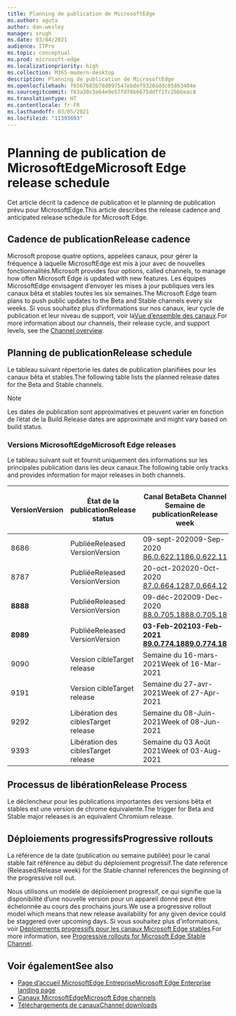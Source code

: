 ```yaml
---
title: Planning de publication de MicrosoftEdge
ms.author: aguta
author: dan-wesley
manager: srugh
ms.date: 03/04/2021
audience: ITPro
ms.topic: conceptual
ms.prod: microsoft-edge
ms.localizationpriority: high
ms.collection: M365-modern-desktop
description: Planning de publication de MicrosoftEdge
ms.openlocfilehash: f6567683b78d097547ebdef9320addc05863404e
ms.sourcegitcommit: f63a30c3e64e9e57fd76b6675ddff1fc2bbbeac8
ms.translationtype: HT
ms.contentlocale: fr-FR
ms.lasthandoff: 03/05/2021
ms.locfileid: "11393693"
---
```

# <a name="microsoft-edge-release-schedule"></a><span data-ttu-id="7fac5-103">Planning de publication de MicrosoftEdge</span><span class="sxs-lookup"><span data-stu-id="7fac5-103">Microsoft Edge release schedule</span></span>

<span data-ttu-id="7fac5-104">Cet article décrit la cadence de publication et le planning de publication prévu pour MicrosoftEdge.</span><span class="sxs-lookup"><span data-stu-id="7fac5-104">This article describes the release cadence and anticipated release schedule for Microsoft Edge.</span></span>

## <a name="release-cadence"></a><span data-ttu-id="7fac5-105">Cadence de publication</span><span class="sxs-lookup"><span data-stu-id="7fac5-105">Release cadence</span></span>

<span data-ttu-id="7fac5-106">Microsoft propose quatre options, appelées canaux, pour gérer la fréquence à laquelle MicrosoftEdge est mis à jour avec de nouvelles fonctionnalités.</span><span class="sxs-lookup"><span data-stu-id="7fac5-106">Microsoft provides four options, called channels, to manage how often Microsoft Edge is updated with new features.</span></span> <span data-ttu-id="7fac5-107">Les équipes MicrosoftEdge envisagent d’envoyer les mises à jour publiques vers les canaux bêta et stables toutes les six semaines.</span><span class="sxs-lookup"><span data-stu-id="7fac5-107">The Microsoft Edge team plans to push public updates to the Beta and Stable channels every six weeks.</span></span> <span data-ttu-id="7fac5-108">Si vous souhaitez plus d’informations sur nos canaux, leur cycle de publication et leur niveau de support, voir la[Vue d’ensemble des canaux](https://docs.microsoft.com/DeployEdge/microsoft-edge-channels#channel-overview).</span><span class="sxs-lookup"><span data-stu-id="7fac5-108">For more information about our channels, their release cycle, and support levels, see the [Channel overview](https://docs.microsoft.com/DeployEdge/microsoft-edge-channels#channel-overview).</span></span>

## <a name="release-schedule"></a><span data-ttu-id="7fac5-109">Planning de publication</span><span class="sxs-lookup"><span data-stu-id="7fac5-109">Release schedule</span></span>

<span data-ttu-id="7fac5-110">Le tableau suivant répertorie les dates de publication planifiées pour les canaux bêta et stables.</span><span class="sxs-lookup"><span data-stu-id="7fac5-110">The following table lists the planned release dates for the Beta and Stable channels.</span></span>

> [!NOTE]
> <span data-ttu-id="7fac5-111">Les dates de publication sont approximatives et peuvent varier en fonction de l’état de la Build.</span><span class="sxs-lookup"><span data-stu-id="7fac5-111">Release dates are approximate and might vary based on build status.</span></span>

### <a name="microsoft-edge-releases"></a><span data-ttu-id="7fac5-112">Versions MicrosoftEdge</span><span class="sxs-lookup"><span data-stu-id="7fac5-112">Microsoft Edge releases</span></span>

<span data-ttu-id="7fac5-113">Le tableau suivant suit et fournit uniquement des informations sur les principales publication dans les deux canaux.</span><span class="sxs-lookup"><span data-stu-id="7fac5-113">The following table only tracks and provides information for major releases in both channels.</span></span>

| <span data-ttu-id="7fac5-114">Version</span><span class="sxs-lookup"><span data-stu-id="7fac5-114">Version</span></span> | <span data-ttu-id="7fac5-115">État de la publication</span><span class="sxs-lookup"><span data-stu-id="7fac5-115">Release status</span></span> | <span data-ttu-id="7fac5-116">Canal Beta</span><span class="sxs-lookup"><span data-stu-id="7fac5-116">Beta Channel</span></span><br><span data-ttu-id="7fac5-117">Semaine de publication</span><span class="sxs-lookup"><span data-stu-id="7fac5-117">Release week</span></span> | <span data-ttu-id="7fac5-118">Canal Stable</span><span class="sxs-lookup"><span data-stu-id="7fac5-118">Stable Channel</span></span><br><span data-ttu-id="7fac5-119">Semaine de publication</span><span class="sxs-lookup"><span data-stu-id="7fac5-119">Release week</span></span> |
|---------|-----|------|--------|
| <span data-ttu-id="7fac5-120">86</span><span class="sxs-lookup"><span data-stu-id="7fac5-120">86</span></span> | <span data-ttu-id="7fac5-121">Publiée</span><span class="sxs-lookup"><span data-stu-id="7fac5-121">Released</span></span><br><span data-ttu-id="7fac5-122">Version</span><span class="sxs-lookup"><span data-stu-id="7fac5-122">Version</span></span> | <span data-ttu-id="7fac5-123">09-sept-2020</span><span class="sxs-lookup"><span data-stu-id="7fac5-123">09-Sep-2020</span></span><br>[<span data-ttu-id="7fac5-124">86.0.622.11</span><span class="sxs-lookup"><span data-stu-id="7fac5-124">86.0.622.11</span></span>](https://docs.microsoft.com/deployedge/microsoft-edge-relnote-archive-beta-channel#version-86062211-september-9) | <span data-ttu-id="7fac5-125">09-oct-2020</span><span class="sxs-lookup"><span data-stu-id="7fac5-125">09-Oct-2020</span></span><br>[<span data-ttu-id="7fac5-126">86.0.622.38</span><span class="sxs-lookup"><span data-stu-id="7fac5-126">86.0.622.38</span></span>](https://docs.microsoft.com/deployedge/microsoft-edge-relnote-stable-channel#version-86062238-october-9) |
| <span data-ttu-id="7fac5-127">87</span><span class="sxs-lookup"><span data-stu-id="7fac5-127">87</span></span> | <span data-ttu-id="7fac5-128">Publiée</span><span class="sxs-lookup"><span data-stu-id="7fac5-128">Released</span></span><br><span data-ttu-id="7fac5-129">Version</span><span class="sxs-lookup"><span data-stu-id="7fac5-129">Version</span></span> | <span data-ttu-id="7fac5-130">20-oct-2020</span><span class="sxs-lookup"><span data-stu-id="7fac5-130">20-Oct-2020</span></span><br>[<span data-ttu-id="7fac5-131">87.0.664.12</span><span class="sxs-lookup"><span data-stu-id="7fac5-131">87.0.664.12</span></span>](https://docs.microsoft.com/deployedge/microsoft-edge-relnote-beta-channel#version-87066412-october-20) | <span data-ttu-id="7fac5-132">19-nov-2020</span><span class="sxs-lookup"><span data-stu-id="7fac5-132">19-Nov-2020</span></span><br>[<span data-ttu-id="7fac5-133">87.0.664.41</span><span class="sxs-lookup"><span data-stu-id="7fac5-133">87.0.664.41</span></span>](https://docs.microsoft.com/deployedge/microsoft-edge-relnote-stable-channel#version-87066441-november-19) |
| **<span data-ttu-id="7fac5-134">88</span><span class="sxs-lookup"><span data-stu-id="7fac5-134">88</span></span>** | <span data-ttu-id="7fac5-135">Publiée</span><span class="sxs-lookup"><span data-stu-id="7fac5-135">Released</span></span><br><span data-ttu-id="7fac5-136">Version</span><span class="sxs-lookup"><span data-stu-id="7fac5-136">Version</span></span> | <span data-ttu-id="7fac5-137">09-déc-2020</span><span class="sxs-lookup"><span data-stu-id="7fac5-137">09-Dec-2020</span></span><br>[<span data-ttu-id="7fac5-138">88.0.705.18</span><span class="sxs-lookup"><span data-stu-id="7fac5-138">88.0.705.18</span></span>](https://docs.microsoft.com/deployedge/microsoft-edge-relnote-beta-channel#version-88070518-december-9) | <span data-ttu-id="7fac5-139">21-jan-2021</span><span class="sxs-lookup"><span data-stu-id="7fac5-139">21-Jan-2021</span></span><br>[<span data-ttu-id="7fac5-140">88.0.705.50</span><span class="sxs-lookup"><span data-stu-id="7fac5-140">88.0.705.50</span></span>](https://docs.microsoft.com/deployedge/microsoft-edge-relnote-stable-channel#version-88070550-january-21)|
| **<span data-ttu-id="7fac5-141">89</span><span class="sxs-lookup"><span data-stu-id="7fac5-141">89</span></span>** | <span data-ttu-id="7fac5-142">Publiée</span><span class="sxs-lookup"><span data-stu-id="7fac5-142">Released</span></span><br><span data-ttu-id="7fac5-143">Version</span><span class="sxs-lookup"><span data-stu-id="7fac5-143">Version</span></span> | **<span data-ttu-id="7fac5-144">03-Feb-2021</span><span class="sxs-lookup"><span data-stu-id="7fac5-144">03-Feb-2021</span></span>**<br>**[<span data-ttu-id="7fac5-145">89.0.774.18</span><span class="sxs-lookup"><span data-stu-id="7fac5-145">89.0.774.18</span></span>](https://docs.microsoft.com/deployedge/microsoft-edge-relnote-beta-channel#version-89077418-february-3)** | **<span data-ttu-id="7fac5-146">04-mars-2021</span><span class="sxs-lookup"><span data-stu-id="7fac5-146">04-Mar-2021</span></span>**<br>**[<span data-ttu-id="7fac5-147">89.0.774.45</span><span class="sxs-lookup"><span data-stu-id="7fac5-147">89.0.774.45</span></span>](https://docs.microsoft.com/deployedge/microsoft-edge-relnote-stable-channel#version-89077445-march-21)** |
| <span data-ttu-id="7fac5-148">90</span><span class="sxs-lookup"><span data-stu-id="7fac5-148">90</span></span> | <span data-ttu-id="7fac5-149">Version cible</span><span class="sxs-lookup"><span data-stu-id="7fac5-149">Target release</span></span> | <span data-ttu-id="7fac5-150">Semaine du 16-mars-2021</span><span class="sxs-lookup"><span data-stu-id="7fac5-150">Week of 16-Mar-2021</span></span> | <span data-ttu-id="7fac5-151">Semaine du 15-avr-2021</span><span class="sxs-lookup"><span data-stu-id="7fac5-151">Week of 15-Apr-2021</span></span> |
| <span data-ttu-id="7fac5-152">91</span><span class="sxs-lookup"><span data-stu-id="7fac5-152">91</span></span> | <span data-ttu-id="7fac5-153">Version cible</span><span class="sxs-lookup"><span data-stu-id="7fac5-153">Target release</span></span> | <span data-ttu-id="7fac5-154">Semaine du 27-avr-2021</span><span class="sxs-lookup"><span data-stu-id="7fac5-154">Week of 27-Apr-2021</span></span> | <span data-ttu-id="7fac5-155">Semaine du 27 mai-2021</span><span class="sxs-lookup"><span data-stu-id="7fac5-155">Week of 27-May-2021</span></span> |
| <span data-ttu-id="7fac5-156">92</span><span class="sxs-lookup"><span data-stu-id="7fac5-156">92</span></span> | <span data-ttu-id="7fac5-157">Libération des cibles</span><span class="sxs-lookup"><span data-stu-id="7fac5-157">Target release</span></span> | <span data-ttu-id="7fac5-158">Semaine du 08-Juin-2021</span><span class="sxs-lookup"><span data-stu-id="7fac5-158">Week of 08-Jun-2021</span></span> | <span data-ttu-id="7fac5-159">Semaine du 22 Juillet 2021</span><span class="sxs-lookup"><span data-stu-id="7fac5-159">Week of 22-Jul-2021</span></span> |
| <span data-ttu-id="7fac5-160">93</span><span class="sxs-lookup"><span data-stu-id="7fac5-160">93</span></span> | <span data-ttu-id="7fac5-161">Libération des cibles</span><span class="sxs-lookup"><span data-stu-id="7fac5-161">Target release</span></span> | <span data-ttu-id="7fac5-162">Semaine du 03 Août 2021</span><span class="sxs-lookup"><span data-stu-id="7fac5-162">Week of 03-Aug-2021</span></span> | <span data-ttu-id="7fac5-163">Semaine du 02 Septembre 2021</span><span class="sxs-lookup"><span data-stu-id="7fac5-163">Week of 02-Sep-2021</span></span> |

## <a name="release-process"></a><span data-ttu-id="7fac5-164">Processus de libération</span><span class="sxs-lookup"><span data-stu-id="7fac5-164">Release Process</span></span>

<span data-ttu-id="7fac5-165">Le déclencheur pour les publications importantes des versions bêta et stables est une version de chrome équivalente.</span><span class="sxs-lookup"><span data-stu-id="7fac5-165">The trigger for Beta and Stable major releases is an equivalent Chromium release.</span></span>

## <a name="progressive-rollouts"></a><span data-ttu-id="7fac5-166">Déploiements progressifs</span><span class="sxs-lookup"><span data-stu-id="7fac5-166">Progressive rollouts</span></span>

<span data-ttu-id="7fac5-167">La référence de la date (publication ou semaine publiée) pour le canal stable fait référence au début du déploiement progressif.</span><span class="sxs-lookup"><span data-stu-id="7fac5-167">The date reference (Released/Release week) for the Stable channel references the beginning of the progressive roll out.</span></span>

<span data-ttu-id="7fac5-168">Nous utilisons un modèle de déploiement progressif, ce qui signifie que la disponibilité d’une nouvelle version pour un appareil donné peut être échelonnée au cours des prochains jours.</span><span class="sxs-lookup"><span data-stu-id="7fac5-168">We use a progressive rollout model which means that new release availability for any given device could be staggered over upcoming days.</span></span> <span data-ttu-id="7fac5-169">Si vous souhaitez plus d’informations, voir [Déploiements progressifs pour les canaux Microsoft Edge stables](microsoft-edge-update-progressive-rollout.md).</span><span class="sxs-lookup"><span data-stu-id="7fac5-169">For more information, see [Progressive rollouts for Microsoft Edge Stable Channel](microsoft-edge-update-progressive-rollout.md).</span></span>

## <a name="see-also"></a><span data-ttu-id="7fac5-170">Voir également</span><span class="sxs-lookup"><span data-stu-id="7fac5-170">See also</span></span>

- [<span data-ttu-id="7fac5-171">Page d’accueil MicrosoftEdge Entreprise</span><span class="sxs-lookup"><span data-stu-id="7fac5-171">Microsoft Edge Enterprise landing page</span></span>](https://aka.ms/EdgeEnterprise)
- [<span data-ttu-id="7fac5-172">Canaux MicrosoftEdge</span><span class="sxs-lookup"><span data-stu-id="7fac5-172">Microsoft Edge channels</span></span>](microsoft-edge-channels.md)
- [<span data-ttu-id="7fac5-173">Téléchargements de canaux</span><span class="sxs-lookup"><span data-stu-id="7fac5-173">Channel downloads</span></span>](https://www.microsoft.com/edge/business/download)
